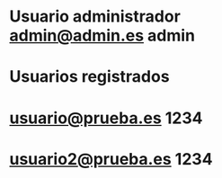 # Usuario administrador admin@admin.es admin
# Usuarios registrados
# usuario@prueba.es 1234
# usuario2@prueba.es 1234
